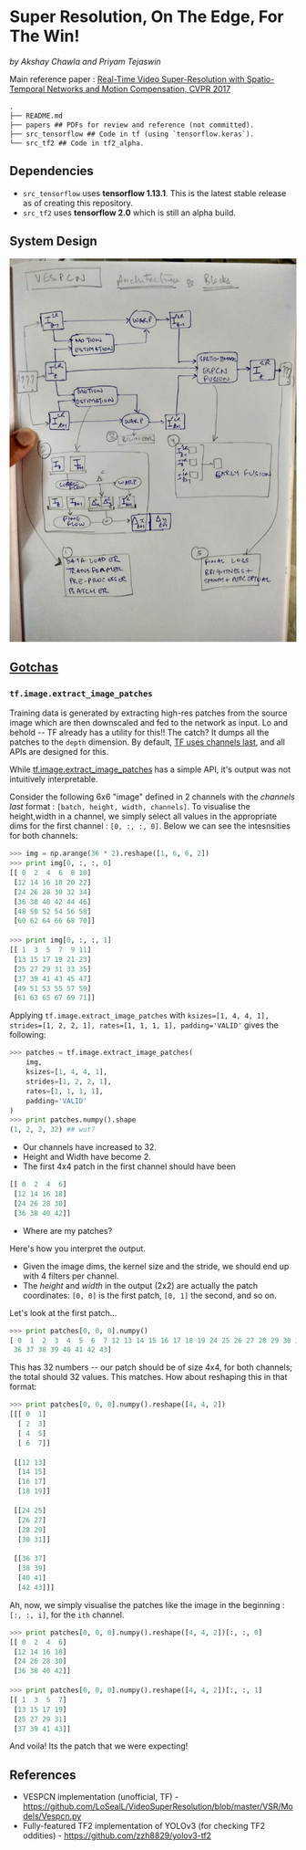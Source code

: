 # Super Resolution, On The Edge, For The Win!
*by Akshay Chawla and Priyam Tejaswin*

Main reference paper : [Real-Time Video Super-Resolution with Spatio-Temporal Networks and Motion Compensation, CVPR 2017](http://openaccess.thecvf.com/content_cvpr_2017/papers/Caballero_Real-Time_Video_Super-Resolution_CVPR_2017_paper.pdf)
```
.
├── README.md
├── papers ## PDFs for review and reference (not committed).
├── src_tensorflow ## Code in tf (using `tensorflow.keras`). 
└── src_tf2 ## Code in tf2_alpha.
```

## Dependencies
- `src_tensorflow` uses **tensorflow 1.13.1**. This is the latest stable release as of creating this repository.
- `src_tf2` uses **tensorflow 2.0** which is still an alpha build.

## System Design
![](system_blocks.jpg)

## [Gotchas](https://en.wikipedia.org/wiki/Gotcha_(programming))
### `tf.image.extract_image_patches`
Training data is generated by extracting high-res patches from the source image which are then downscaled and fed to the network as input.
Lo and behold -- TF already has a utility for this!! 
The catch? It dumps all the patches to the `depth` dimension.
By default, [TF uses channels last](https://www.tensorflow.org/guide/performance/overview#data_formats), and all APIs are designed for this.

While [tf.image.extract_image_patches](https://www.tensorflow.org/api_docs/python/tf/image/extract_image_patches) has a simple API, it's output was not intuitively interpretable.

Consider the following 6x6 "image" defined in 2 channels with the *channels last* format : `[batch, height, width, channels]`. 
To visualise the height,width in a channel, we simply select all values in the appropriate dims for the first channel : `[0, :, :, 0]`. 
Below we can see the intesnsities for both channels:
```python
>>> img = np.arange(36 * 2).reshape([1, 6, 6, 2])
>>> print img[0, :, :, 0]
[[ 0  2  4  6  8 10]
 [12 14 16 18 20 22]
 [24 26 28 30 32 34]
 [36 38 40 42 44 46]
 [48 50 52 54 56 58]
 [60 62 64 66 68 70]]
 
>>> print img[0, :, :, 1]
[[ 1  3  5  7  9 11]
 [13 15 17 19 21 23]
 [25 27 29 31 33 35]
 [37 39 41 43 45 47]
 [49 51 53 55 57 59]
 [61 63 65 67 69 71]]
```

Applying `tf.image.extract_image_patches` with `ksizes=[1, 4, 4, 1], strides=[1, 2, 2, 1], rates=[1, 1, 1, 1], padding='VALID'` gives the following:
```python
>>> patches = tf.image.extract_image_patches(
    img, 
    ksizes=[1, 4, 4, 1], 
    strides=[1, 2, 2, 1], 
    rates=[1, 1, 1, 1], 
    padding='VALID'
)
>>> print patches.numpy().shape
(1, 2, 2, 32) ## wut?
```
- Our channels have increased to 32.
- Height and Width have become 2.
- The first 4x4 patch in the first channel should have been
```python
[[ 0  2  4  6]
 [12 14 16 18]
 [24 26 28 30]
 [36 38 40 42]]
```
- Where are my patches?

Here's how you interpret the output.
- Given the image dims, the kernel size and the stride, we should end up with 4 filters per channel.
- The *height* and *width* in the output (2x2) are actually the patch coordinates: `[0, 0]` is the first patch, `[0, 1]` the second, and so on.

Let's look at the first patch...
```python
>>> print patches[0, 0, 0].numpy()
[ 0  1  2  3  4  5  6  7 12 13 14 15 16 17 18 19 24 25 26 27 28 29 30 31
 36 37 38 39 40 41 42 43]
```
This has 32 numbers -- our patch should be of size 4x4, for both channels; the total should 32 values. This matches.
How about reshaping this in that format:
```python
>>> print patches[0, 0, 0].numpy().reshape([4, 4, 2])
[[[ 0  1]
  [ 2  3]
  [ 4  5]
  [ 6  7]]

 [[12 13]
  [14 15]
  [16 17]
  [18 19]]

 [[24 25]
  [26 27]
  [28 29]
  [30 31]]

 [[36 37]
  [38 39]
  [40 41]
  [42 43]]]
```
Ah, now, we simply visualise the patches like the image in the beginning : `[:, :, i]`, for the `ith` channel.
```python
>>> print patches[0, 0, 0].numpy().reshape([4, 4, 2])[:, :, 0]
[[ 0  2  4  6]
 [12 14 16 18]
 [24 26 28 30]
 [36 38 40 42]]
 
>>> print patches[0, 0, 0].numpy().reshape([4, 4, 2])[:, :, 1]
[[ 1  3  5  7]
 [13 15 17 19]
 [25 27 29 31]
 [37 39 41 43]]
```
And voila! Its the patch that we were expecting!

## References
- VESPCN implementation (unofficial, TF) - <https://github.com/LoSealL/VideoSuperResolution/blob/master/VSR/Models/Vespcn.py>
- Fully-featured TF2 implementation of YOLOv3 (for checking TF2 oddities) - <https://github.com/zzh8829/yolov3-tf2>